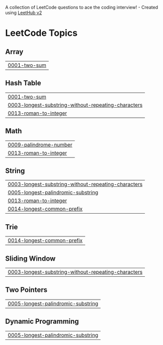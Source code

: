 A collection of LeetCode questions to ace the coding interview! - Created using [LeetHub v2](https://github.com/arunbhardwaj/LeetHub-2.0)
<!---LeetCode Topics Start-->
# LeetCode Topics
## Array
|  |
| ------- |
| [0001-two-sum](https://github.com/abhimanyu-1/LeetCode/tree/master/0001-two-sum) |
## Hash Table
|  |
| ------- |
| [0001-two-sum](https://github.com/abhimanyu-1/LeetCode/tree/master/0001-two-sum) |
| [0003-longest-substring-without-repeating-characters](https://github.com/abhimanyu-1/LeetCode/tree/master/0003-longest-substring-without-repeating-characters) |
| [0013-roman-to-integer](https://github.com/abhimanyu-1/LeetCode/tree/master/0013-roman-to-integer) |
## Math
|  |
| ------- |
| [0009-palindrome-number](https://github.com/abhimanyu-1/LeetCode/tree/master/0009-palindrome-number) |
| [0013-roman-to-integer](https://github.com/abhimanyu-1/LeetCode/tree/master/0013-roman-to-integer) |
## String
|  |
| ------- |
| [0003-longest-substring-without-repeating-characters](https://github.com/abhimanyu-1/LeetCode/tree/master/0003-longest-substring-without-repeating-characters) |
| [0005-longest-palindromic-substring](https://github.com/abhimanyu-1/LeetCode/tree/master/0005-longest-palindromic-substring) |
| [0013-roman-to-integer](https://github.com/abhimanyu-1/LeetCode/tree/master/0013-roman-to-integer) |
| [0014-longest-common-prefix](https://github.com/abhimanyu-1/LeetCode/tree/master/0014-longest-common-prefix) |
## Trie
|  |
| ------- |
| [0014-longest-common-prefix](https://github.com/abhimanyu-1/LeetCode/tree/master/0014-longest-common-prefix) |
## Sliding Window
|  |
| ------- |
| [0003-longest-substring-without-repeating-characters](https://github.com/abhimanyu-1/LeetCode/tree/master/0003-longest-substring-without-repeating-characters) |
## Two Pointers
|  |
| ------- |
| [0005-longest-palindromic-substring](https://github.com/abhimanyu-1/LeetCode/tree/master/0005-longest-palindromic-substring) |
## Dynamic Programming
|  |
| ------- |
| [0005-longest-palindromic-substring](https://github.com/abhimanyu-1/LeetCode/tree/master/0005-longest-palindromic-substring) |
<!---LeetCode Topics End-->